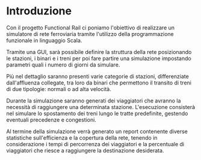 # Introduzione

Con il progetto Functional Rail ci poniamo l'obiettivo di realizzare un simulatore di rete ferroviaria tramite l'utilizzo della programmazione funzionale in linguaggio Scala.

Tramite una GUI, sarà possibile definire la struttura della rete posizionando le stazioni, i binari e i treni per poi fare partire una simulazione impostando parametri quali i numero di giorni da simulare.

Più nel dettaglio saranno presenti varie categorie di stazioni, differenziate dall'affluenza collegate, tra loro da binari che permettono il transito di treni di due tipologie: normali o ad alta velocità.

Durante la simulazione saranno generati dei viaggiatori che avranno la necessità di raggiungere una determinata stazione. L'esecuzione consisterà nel simulare lo spostamento dei treni lungo le tratte predefinite, gestendo eventuali precedenze e congestioni.

Al termine della simulazione verrà generato un report contenente diverse statistiche sull'efficienza e la copertura della rete, tenendo in considerazione i tempi di percorrenza dei viaggiatori e la percentuale di viaggiatori che riesce a raggiungere la destinazione desiderata.